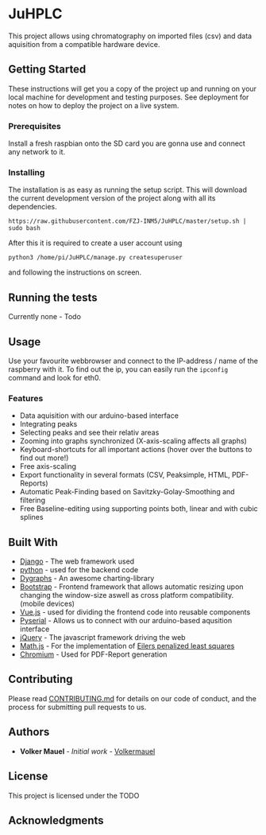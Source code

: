 # JuHPLC

This project allows using chromatography on imported files (csv) and data aquisition from a compatible hardware device.

## Getting Started

These instructions will get you a copy of the project up and running on your local machine for development and testing purposes. 
See deployment for notes on how to deploy the project on a live system.

### Prerequisites

Install a fresh raspbian onto the SD card you are gonna use and connect any network to it.

### Installing

The installation is as easy as running the setup script. This will download the current development version of the project along with all its dependencies.

```
https://raw.githubusercontent.com/FZJ-INM5/JuHPLC/master/setup.sh | sudo bash
```

After this it is required to create a user account using
```
python3 /home/pi/JuHPLC/manage.py createsuperuser
```
and following the instructions on screen.

## Running the tests

Currently none - Todo

## Usage

Use your favourite webbrowser and connect to the IP-address / name of the raspberry with it.
To find out the ip, you can easily run the ``` ipconfig ``` command and look for eth0.

### Features
* Data aquisition with our arduino-based interface
* Integrating peaks
* Selecting peaks and see their relativ areas
* Zooming into graphs synchronized (X-axis-scaling affects all graphs)
* Keyboard-shortcuts for all important actions (hover over the buttons to find out more!)
* Free axis-scaling
* Export functionality in several formats (CSV, Peaksimple, HTML, PDF-Reports)
* Automatic Peak-Finding based on Savitzky-Golay-Smoothing and filtering
* Free Baseline-editing using supporting points both, linear and with cubic splines

## Built With

* [Django](https://www.djangoproject.com/) - The web framework used
* [python](https://www.python.org/) - used for the backend code
* [Dygraphs](http://dygraphs.com/) - An awesome charting-library
* [Bootstrap](https://getbootstrap.com/) - Frontend framework that allows automatic resizing upon changing the window-size aswell as cross platform compatibility. (mobile devices)
* [Vue.js](https://vuejs.org/) - used for dividing the frontend code into reusable components
* [Pyserial](https://pythonhosted.org/pyserial/) - Allows us to connect with our arduino-based aqusition interface
* [jQuery](https://jquery.com/) - The javascript framework driving the web
* [Math.js](http://mathjs.org/) - For the implementation of [Eilers penalized least squares](https://pubs.acs.org/doi/abs/10.1021/ac034173t)
* [Chromium](https://www.chromium.org/) - Used for PDF-Report generation

## Contributing

Please read [CONTRIBUTING.md](https://gist.github.com/PurpleBooth/b24679402957c63ec426) for details on our code of conduct, and the process for submitting pull requests to us.

## Authors

* **Volker Mauel** - *Initial work* - [Volkermauel](https://github.com/volkermauel)

## License

This project is licensed under the TODO

## Acknowledgments


